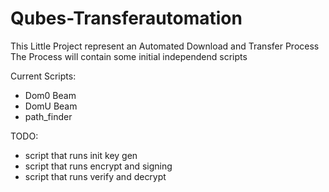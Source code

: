# Qubes-Transferautomation
This Little Project represent an Automated Download and Transfer Process
The Process will contain some initial independend scripts

Current Scripts:
- Dom0 Beam 
- DomU Beam
- path_finder

TODO:
- script that runs init key gen
- script that runs encrypt and signing
- script that runs verify and decrypt

